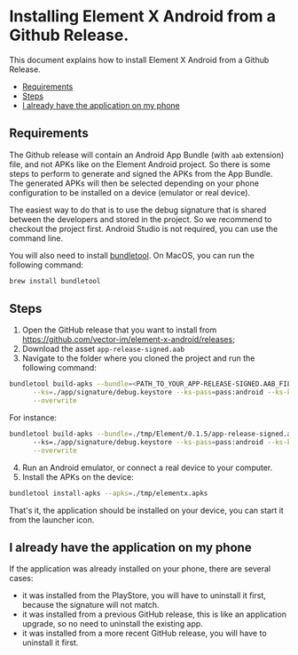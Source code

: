 # Installing Element X Android from a Github Release.

This document explains how to install Element X Android from a Github Release.

<!--- TOC -->

* [Requirements](#requirements)
* [Steps](#steps)
* [I already have the application on my phone](#i-already-have-the-application-on-my-phone)

<!--- END -->

## Requirements

The Github release will contain an Android App Bundle (with `aab` extension) file, and not APKs like on the Element Android project. So there is some steps to perform to generate and signed the APKs from the App Bundle. The generated APKs will then be selected depending on your phone configuration to be installed on a device (emulator or real device).

The easiest way to do that is to use the debug signature that is shared between the developers and stored in the project. So we recommend to checkout the project first. Android Studio is not required, you can use the command line.

You will also need to install [bundletool](https://developer.android.com/studio/command-line/bundletool). On MacOS, you can run the following command:

```bash
brew install bundletool
```

## Steps

1. Open the GitHub release that you want to install from https://github.com/vector-im/element-x-android/releases;
2. Download the asset `app-release-signed.aab`
3. Navigate to the folder where you cloned the project and run the following command:
```bash
bundletool build-apks --bundle=<PATH_TO_YOUR_APP-RELEASE-SIGNED.AAB_FILE> --output=./tmp/elementx.apks \
      --ks=./app/signature/debug.keystore --ks-pass=pass:android --ks-key-alias=androiddebugkey --key-pass=pass:android \
      --overwrite
```
For instance:
```bash
bundletool build-apks --bundle=./tmp/Element/0.1.5/app-release-signed.aab --output=./tmp/elementx.apks \ 
      --ks=./app/signature/debug.keystore --ks-pass=pass:android --ks-key-alias=androiddebugkey --key-pass=pass:android \
      --overwrite
```
4. Run an Android emulator, or connect a real device to your computer.
5. Install the APKs on the device:
```bash
bundletool install-apks --apks=./tmp/elementx.apks
```

That's it, the application should be installed on your device, you can start it from the launcher icon.

##  I already have the application on my phone

If the application was already installed on your phone, there are several cases:

- it was installed from the PlayStore, you will have to uninstall it first, because the signature will not match.
- it was installed from a previous GitHub release, this is like an application upgrade, so no need to uninstall the existing app.
- it was installed from a more recent GitHub release, you will have to uninstall it first.
